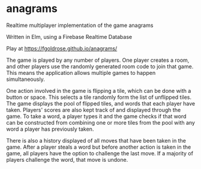 # anagrams
Realtime multiplayer implementation of the game anagrams

Written in Elm, using a Firebase Realtime Database

Play at https://fgoldrose.github.io/anagrams/


The game is played by any number of players. One player creates a room, and other players use the randomly generated room code to join that game. This means the application allows multiple games to happen simultaneously.

One action involved in the game is flipping a tile, which can be done with a button or space. This selects a tile randomly form the list of unflipped tiles. The game displays the pool of flipped tiles, and words that each player have taken. Players' scores are also kept track of and displayed through the game.
To take a word, a player types it and the game checks if that word can be constructed from combining one or more tiles from the pool with any word a player has previously taken.

There is also a history displayed of all moves that have been taken in the game. After a player steals a word but before another action is taken in the game, all players have the option to challenge the last move. If a majority of players challenge the word, that move is undone.
